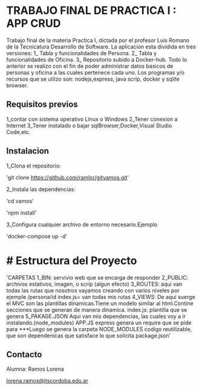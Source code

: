 # TRABAJO FINAL DE PRACTICA I : APP CRUD
Trabajo final de la materia Practica I, dictada por el profesor Luis Romano de la Tecnicatura Desarrollo de Software.
La aplicacion esta dividida en tres versiones:
1_ Tabla y funcionalidades de Persona.
2_ Tabla y funcionalidades de Oficina.
3_ Repositorio subido a Docker-hub.
Todo lo anterior se realizo con el fin de poder administrar datos basicos de personas y oficina a las cuales pertenece cada uno.
Los programas y/o recursos que se utilzo son: nodejs,express, java scrip, docker y sqlite browser.

## Requisitos previos
1_contar con sistema operativo Linux o Windows
2_Tener conexion a Internet
3_Tener instalado o bajar sqlBrowser,Docker,Visual Studio Code,etc.

## Instalacion
1_Clona el repositorio:

'git clone https://github.com/ramlor/gitvamos.git'

2_Instala las dependencias:

'cd vamos'

'npm install'

3_Configura cualquier archivo de entorno necesario.Ejemplo

'docker-compose up -d'



# # Estructura del Proyecto
'CARPETAS 
1_BIN:
servivio web que se encarga de responder 
2_PUBLIC:
archivos estativos, imagen, o scrip (algun efecto)
3_ROUTES:
aqui van todas las rutas que nosotros vayamos creando con varios niveles
por ejemple /persona/id
index.js= van todas mis rutas
4_VIEWS:
De aqui  suerge el MVC son las plantillas dinamicas.Tiene un modelo similar al html.Contine secciones que se generan de manera dinamica.
index.js: plantilla que se genera
5_PAKAGE.JSON
Aqui van mis dependencias, las cuales voy a ir instalando.(node_modules)
APP.JS
express genera un require que se pide para 
***Luego se genera la carpeta 
NODE_MODULES
codigo reutilizable, que son dependenicas que satisface lo que solicita package.json'

## 

 ## Contacto
 Alumna: Ramos Lorena

 lorena.ramos@itscordoba.edu.ar 

 ## 


 